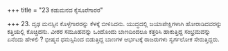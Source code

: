 +++
title = "23 ಕಡುಮನದ ಕೈಸೂರೆಗಾರರ"

+++
23. ದೃಢ ಮನಸ್ಸಿನ ಕೊಳ್ಳೆಗಾರರನ್ನು ಕೆಳಕ್ಕೆ ಬೀಳಿಸಿದನು. ಯುದ್ಧದಲ್ಲಿ ಜಯಾಪೇಕ್ಷಿಗಳಾಗಿ ಹೋರಾಡಿದವರನ್ನು ಕತ್ತಿಯಲ್ಲಿ ಕೊಚ್ಚಿದನು. ವೀರರ ಸಮೂಹವನ್ನು ಒಂದೊಂದು ಬಾಣದಿಂದಲೂ ಕತ್ತರಿಸಿ ಹಾಕುತ್ತಿದ್ದ ಸಂಭ್ರಮವನ್ನು ಏನೆಂದು ಹೇಳಲಿ ? ಭೀಷ್ಮನ ಧನುಸ್ಸಿನಿಂದ ಬಿಡುತ್ತಿದ್ದ ಬಾಣಗಳ ಆರ್ಭಟಕ್ಕೆ ರಾಜರುಗಳು ಸ್ವರ್ಗಲೋಕ ಸೇರುತ್ತಿದ್ದರು.